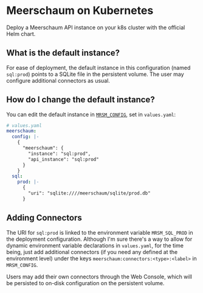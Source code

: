 # Meerschaum on Kubernetes

Deploy a Meerschaum API instance on your k8s cluster with the official Helm chart.

## What is the default instance?

For ease of deployment, the default instance in this configuration (named `sql:prod`) points to a SQLite file in the persistent volume. The user may configure additional connectors as usual.

## How do I change the default instance?

You can edit the default instance in [`MRSM_CONFIG`](https://meerschaum.io/reference/environment/#mrsm_config), set in `values.yaml`:

```yaml
# values.yaml
meerschaum:
  config: |-
    {
      "meerschaum": {
        "instance": "sql:prod",
        "api_instance": "sql:prod"
      }
    }
  sql:
    prod: |-
      {
        "uri": "sqlite:////meerschaum/sqlite/prod.db"
      }
```

## Adding Connectors

The URI for `sql:prod` is linked to the environment variable `MRSM_SQL_PROD` in the deployment configuration. Although I'm sure there's a way to allow for dynamic environment variable declarations in `values.yaml`, for the time being, just add additional connectors (if you need any defined at the environment level) under the keys `meerschaum:connectors:<type>:<label>` in `MRSM_CONFIG`.

Users may add their own connectors through the Web Console, which will be persisted to on-disk configuration on the persistent volume.